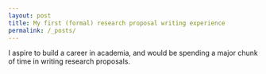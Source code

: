 ```yaml
---
layout: post
title: My first (formal) research proposal writing experience
permalink: /_posts/
---
```


I aspire to build a career in academia, and would be spending a major chunk of time in writing research proposals.
